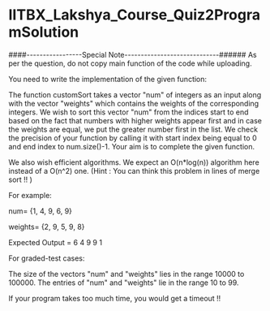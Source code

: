 # IITBX_Lakshya_Course_Quiz2ProgramSolution

####-----------------Special Note-----------------------------######
As per the question, do not copy main function of the code while uploading.


 You need to write the implementation of the given function:

The function customSort takes a vector "num" of integers as an input along with the vector "weights" which contains the weights of the corresponding integers. We wish to sort this vector "num" from the indices start to end based on the fact that numbers with higher weights appear first and in case the weights are equal, we put the greater number first in the list. We check the precision of your function by calling it with start index being equal to 0 and end index to num.size()-1. Your aim is to complete the given function.

We also wish efficient algorithms. We expect an O(n*log(n)) algorithm here instead of a O(n^2) one.
 (Hint : You can think this problem in lines of merge sort !! )

For example:

num= {1, 4, 9, 6, 9}

weights= {2, 9, 5, 9, 8}

Expected Output = 6 4 9 9 1

For graded-test cases:

   The size of the vectors "num" and "weights" lies in the range 10000 to 100000.
   The entries of "num" and "weights" lie in the range 10 to 99.

   If your program takes too much time, you would get a timeout !!
